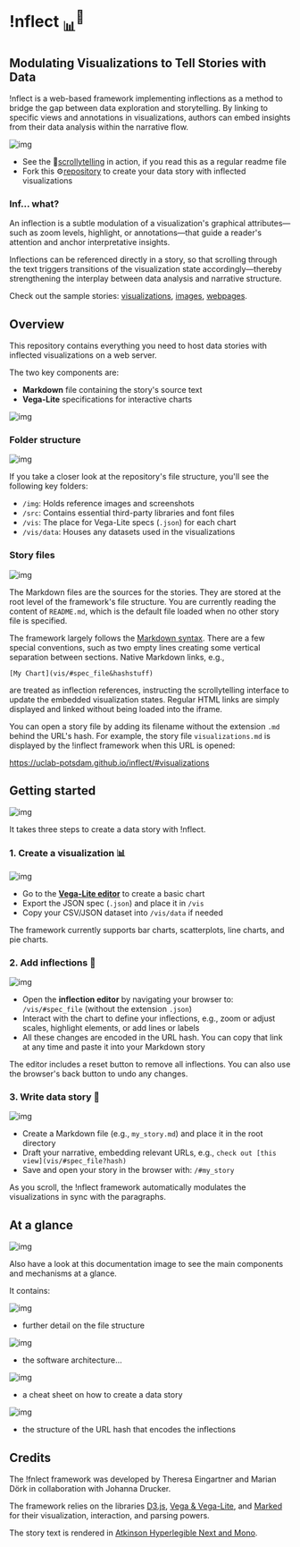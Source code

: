 # !nflect <sub>📊</sub><sup>💬</sup>
## Modulating Visualizations to Tell Stories with Data

!nflect is a web-based framework implementing inflections as a method to bridge the gap between data exploration and storytelling. By linking to specific views and annotations in visualizations, authors can embed insights from their data analysis within the narrative flow. 

![img](img/#-68,-35,1325,1741&ff0000&&&chart_overview.png)

- See the 📜<a href="https://uclab-potsdam.github.io/inflect/">scrollytelling</a> in action, if you read this as a regular readme file
- Fork this ⚙️<a href="https://github.com/uclab-potsdam/inflect">repository</a> to create your data story with inflected visualizations

### Inf... what?

An inflection is a subtle modulation of a visualization's graphical attributes—such as zoom levels, highlight, or annotations—that guide a reader's attention and anchor interpretative insights. 

Inflections can be referenced directly in a story, so that scrolling through the text triggers transitions of the visualization state accordingly—thereby strengthening the interplay between data analysis and narrative structure.

Check out the sample stories:
<a href="https://uclab-potsdam.github.io/inflect/#visualizations">visualizations</a>, <a href="https://uclab-potsdam.github.io/inflect/#images">images</a>, <a href="https://uclab-potsdam.github.io/inflect/#webpages">webpages</a>.


## Overview

This repository contains everything you need to host data stories with inflected visualizations on a web server.

The two key components are:

- **Markdown** file containing the story's source text
- **Vega-Lite** specifications for interactive charts

![img](img/#-329,-68,577,542&ff0000&&&folder_structure.png)


### Folder structure

![img](img/#-112,-43,380,315&00f900&27,8,115,132&&folder_structure.png)

If you take a closer look at the repository's file structure, you'll see the following key folders:

- `/img`: Holds reference images and screenshots
- `/src`: Contains essential third-party libraries and font files
- `/vis`: The place for Vega-Lite specs (`.json`) for each chart
- `/vis/data`: Houses any datasets used in the visualizations


### Story files

![img](img/#-110,119,396,489&00f900&16,312,288,448,18,178,205,223&&folder_structure.png)

The Markdown files are the sources for the stories. They are stored at the root level of the framework's file structure. You are currently reading the content of `README.md`, which is the default file loaded when no other story file is specified.

The framework largely follows the <a href="https://daringfireball.net/projects/markdown/syntax">Markdown syntax</a>. There are a few special conventions, such as two empty lines creating some vertical separation between sections. 
Native Markdown links, e.g.,

 `[My Chart](vis/#spec_file&hashstuff)`
 
are treated as inflection references, instructing the scrollytelling interface to update the embedded visualization states. Regular HTML links are simply displayed and linked without being loaded into the iframe. 

You can open a story file by adding its filename without the extension `.md` behind the URL's hash. For example, the story file `visualizations.md` is displayed by the !inflect framework when this URL is opened:

<a href="#visualizations">https://uclab-potsdam.github.io/inflect/#visualizations</a>


## Getting started

![img](img/#-282,43,1333,1154&ff0000&&&steps.png)

It takes three steps to create a data story with !nflect.


### 1. Create a visualization 📊 

![img](img/#6,-54,2067,1336&ff0000&&&vega_editor.png)

- Go to the **<a href="https://vega.github.io/editor/#/examples/vega-lite/bar">Vega-Lite editor</a>** to create a basic chart
- Export the JSON spec (`.json`) and place it in `/vis`
- Copy your CSV/JSON dataset into `/vis/data` if needed

The framework currently supports bar charts, scatterplots, line charts, and pie charts.


### 2. Add inflections 💬

![img](img/#5,158,1907,1109&ff0000&&&inflections_editor.png)

- Open the **inflection editor** by navigating your browser to: `/vis/#spec_file` (without the extension `.json`)
- Interact with the chart to define your inflections, e.g., zoom or adjust scales, highlight elements, or add lines or labels
- All these changes are encoded in the URL hash. You can copy that link at any time and paste it into your Markdown story

The editor includes a reset button to remove all inflections. You can also use the browser's back button to undo any changes.


### 3. Write data story 📄

![img](img/#-41,47,1637,1204&00f900&931,171,1153,232&&scrollytelling.png) 

- Create a Markdown file (e.g., `my_story.md`) and place it in the root directory  
- Draft your narrative, embedding relevant URLs, e.g., `check out [this view](vis/#spec_file?hash)`
- Save and open your story in the browser with: `/#my_story`

As you scroll, the !nflect framework automatically modulates the visualizations in sync with the paragraphs.


## At a glance

![img](img/#0,0,3047,8610&ff0000&&&documentation_image.png)

Also have a look at this documentation image to see the main components and mechanisms at a glance.


It contains:

![img](img/#0,0,3047,2375&ff0000&&&documentation_image.png) 
- further detail on the file structure


![img](img/#0,1750,3047,4200&ff0000&&&documentation_image.png) 
- the software architecture...


![img](img/#0,4150,3047,7200&ff0000&&&documentation_image.png) 
- a cheat sheet on how to create a data story


![img](img/#0,7200,3047,9000&ff0000&&&documentation_image.png)
- the structure of the URL hash that encodes the inflections


## Credits

The !fnlect framework was developed by Theresa Eingartner and Marian Dörk in collaboration with Johanna Drucker.

The framework relies on the libraries <a href="https://d3js.org">D3.js</a>, <a href="https://vega.github.io">Vega & Vega-Lite</a>, and <a href="https://marked.js.org">Marked</a> for their visualization, interaction, and parsing powers.

The story text is rendered in <a href="https://www.brailleinstitute.org/freefont/">Atkinson Hyperlegible Next and Mono</a>.